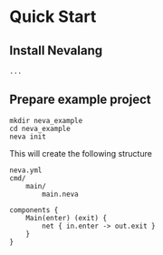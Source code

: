 # Quick Start

## Install Nevalang

```bash
...
```

## Prepare example project

```shell
mkdir neva_example
cd neva_example
neva init
```

This will create the following structure

```
neva.yml
cmd/
    main/
        main.neva
```

```neva
components {
	Main(enter) (exit) {
		net { in.enter -> out.exit }
	}
}
```